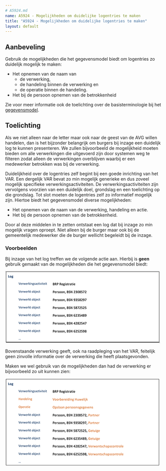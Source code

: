 ```yaml
---
# A5924.md
name: A5924 - Mogelijkheden om duidelijke logentries te maken
title: "A5924 - Mogelijkheden om duidelijke logentries te maken"
layout: default
---
```


## Aanbeveling
Gebruik de mogelijkheden die het gegevensmodel biedt om logentries zo duidelijk mogelijk te maken:
-	Het opnemen van de naam van
    - de verwerking,
    - de handeling binnen de verwerking en
    - de operatie binnen de handeling.
-	Het bij de persoon opnemen van de betrokkenheid

Zie voor meer informatie ook de toelichting over de basisterminologie bij het [gegevensmodel](../../../gegevensmodel/imndex.md).

## Toelichting
Als we niet alleen naar de letter maar ook naar de geest van de AVG willen handelen, dan is het bijzonder belangrijk om burgers bij inzage een duidelijk log te kunnen presenteren. We zullen bijvoorbeeld de mogelijkheid moeten bieden om alle verwerkingen die uitgevoerd zijn door systemen weg te filteren zodat alleen de verwerkingen overblijven waarbij er een medewerker betrokken was bij de verwerking.

Duidelijkheid over de logentries zelf begint bij een goede inrichting van het VAR. Een dergelijk VAR bevat zo min mogelijk generieke en dus zoveel mogelijk specifieke verwerkingsactiviteiten. De verwerkingsactiviteiten zijn vervolgens voorzien van een duidelijk doel, grondslag en een toelichting op die grondslag.
Tot slot moeten de logentries zelf zo informatief mogelijk zijn. Hiertoe biedt het gegevensmodel diverse mogelijkheden:
- Het opnemen van de naam van de verwerking, handeling en actie.
- Het bij de persoon opnemen van de betrokkenheid.

Door al deze middelen in te zetten ontstaat een log dat bij inzage zo min mogelijk vragen oproept. Niet alleen bij de burger maar ook bij de gemeentelijk medewerker die de burger wellicht begeleidt bij de inzage.


### Voorbeelden
Bij inzage van het log treffen we de volgende actie aan. Hierbij is **geen** gebruik gemaakt van de mogelijkheden die het gegevensmodel biedt:

![](./_assets/5924_1.png)

Bovenstaande verwerking geeft, ook na raadpleging van het VAR, feitelijk geen zinvolle informatie over de verwerking die heeft plaatsgevonden. 

Maken we wel gebruik van de mogelijkheden dan had de verwerking er bijvoorbeeld zo uit kunnen zien:

![](./_assets/5924_2.png)
